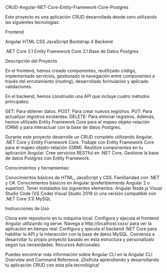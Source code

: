 CRUD-Angular-NET-Core-Entity-Framework-Core-Postgres

Este proyecto es una aplicación CRUD desarrollada desde cero utilizando las siguientes tecnologías:

Frontend

Angular
HTML
CSS
JavaScript
Bootstrap 4
Backend

.NET Core 3.1
Entity Framework Core 3.1
Base de Datos
Postgres

Descripción del Proyecto

En el frontend, hemos creado componentes, reutilizado código, implementado servicios, gestionado la navegación entre componentes a través del enrutamiento (routing), desarrollado formularios y aplicado validaciones.

En el backend, hemos construido una API que incluye cuatro métodos principales:

GET: Para obtener datos.
POST: Para crear nuevos registros.
PUT: Para actualizar registros existentes.
DELETE: Para eliminar registros.
Además, hemos utilizado Entity Framework Core para el mapeo objeto-relación (ORM) y para interactuar con la base de datos Postgres.

Durante este proyecto desarrolle un CRUD completo utilizando Angular, .NET Core y Entity Framework Core.
Trabaje con Entity Framework Core para el mapeo objeto-relación (ORM).
Reutilize componentes en tu aplicación Angular.
Cree servicios RESTful en .NET Core.
Gestione la base de datos Postgres con Entity Framework.

Conocimientos y herramientas:

Conocimientos básicos de HTML, JavaScript y CSS.
Familiaridad con .NET y C#.
Conocimientos básicos en Angular (preferiblemente Angular 2 o superior).
Tener instalados los siguientes elementos:
Angular
Node.js
Visual Studio Code (VS Code)
Visual Studio 2019 (o una versión compatible con .NET Core 3.1)
MySQL

Instrucciones de Uso

Clona este repositorio en tu máquina local.
Configura y ejecuta el frontend Angular utilizando ng serve. Navega a http://localhost:xxxx/ para ver la aplicación en tiempo real.
Configura y ejecuta el backend .NET Core para habilitar la API y la interacción con la base de datos MySQL.
Comienza a desarrollar tu propio proyecto basado en esta estructura y personalízalo según tus necesidades.
Recursos Adicionales

Puedes encontrar más información sobre Angular CLI en la Angular CLI Overview and Command Reference.
¡Disfruta aprendiendo y desarrollando tu aplicación CRUD con esta pila tecnológica!
